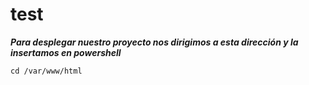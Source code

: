 # test


***Para desplegar nuestro proyecto nos dirigimos a esta dirección y la insertamos en powershell***

```
cd /var/www/html
```

